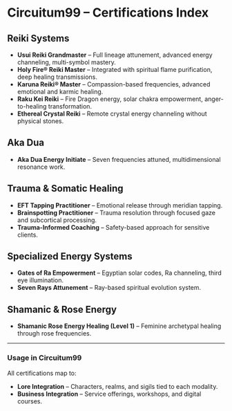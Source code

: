 # Circuitum99 – Certifications Index

## Reiki Systems
- **Usui Reiki Grandmaster** – Full lineage attunement, advanced energy channeling, multi-symbol mastery.
- **Holy Fire® Reiki Master** – Integrated with spiritual flame purification, deep healing transmissions.
- **Karuna Reiki® Master** – Compassion-based frequencies, advanced emotional and karmic healing.
- **Raku Kei Reiki** – Fire Dragon energy, solar chakra empowerment, anger-to-healing transformation.
- **Ethereal Crystal Reiki** – Remote crystal energy channeling without physical stones.

## Aka Dua
- **Aka Dua Energy Initiate** – Seven frequencies attuned, multidimensional resonance work.

## Trauma & Somatic Healing
- **EFT Tapping Practitioner** – Emotional release through meridian tapping.
- **Brainspotting Practitioner** – Trauma resolution through focused gaze and subcortical processing.
- **Trauma-Informed Coaching** – Safety-based approach for sensitive clients.

## Specialized Energy Systems
- **Gates of Ra Empowerment** – Egyptian solar codes, Ra channeling, third eye illumination.
- **Seven Rays Attunement** – Ray-based spiritual evolution system.

## Shamanic & Rose Energy
- **Shamanic Rose Energy Healing (Level 1)** – Feminine archetypal healing through rose frequencies.

---

### Usage in Circuitum99
All certifications map to:
- **Lore Integration** – Characters, realms, and sigils tied to each modality.
- **Business Integration** – Service offerings, workshops, and digital courses.